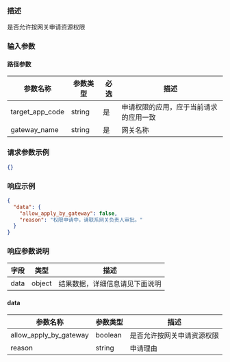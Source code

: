 ### 描述

是否允许按网关申请资源权限


### 输入参数

#### 路径参数

| 参数名称            | 参数类型 | 必选 | 描述                  |
|-----------------| -------- | ---- |---------------------|
| target_app_code | string   | 是   | 申请权限的应用，应于当前请求的应用一致 |
| gateway_name    | string   | 是   | 网关名称                |

### 请求参数示例

```json
{}
```


### 响应示例

```json
{
  "data": {
    "allow_apply_by_gateway": false,
    "reason": "权限申请中，请联系网关负责人审批。"
  }
}
```

### 响应参数说明

| 字段    | 类型     | 描述                               |
| ------- |--------| ---------------------------------- |
| data    | object | 结果数据，详细信息请见下面说明     |

#### data

| 参数名称                   | 参数类型     | 描述            |
|------------------------|----------|---------------|
| allow_apply_by_gateway | boolean  | 是否允许按网关申请资源权限 |
| reason                 | string   | 申请理由          |
